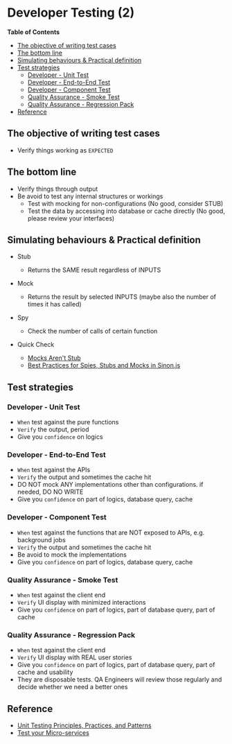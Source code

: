 # Developer Testing (2) <!-- omit in toc -->

**Table of Contents**

- [The objective of writing test cases](#the-objective-of-writing-test-cases)
- [The bottom line](#the-bottom-line)
- [Simulating behaviours \& Practical definition](#simulating-behaviours--practical-definition)
- [Test strategies](#test-strategies)
  - [Developer - Unit Test](#developer---unit-test)
  - [Developer - End-to-End Test](#developer---end-to-end-test)
  - [Developer - Component Test](#developer---component-test)
  - [Quality Assurance - Smoke Test](#quality-assurance---smoke-test)
  - [Quality Assurance - Regression Pack](#quality-assurance---regression-pack)
- [Reference](#reference)

## The objective of writing test cases

- Verify things working as `EXPECTED`

## The bottom line

- Verify things through output
- Be avoid to test any internal structures or workings
  - Test with mocking for non-configurations (No good, consider STUB)
  - Test the data by accessing into database or cache directly (No good, please review your interfaces)

## Simulating behaviours & Practical definition

- Stub
  - Returns the SAME result regardless of INPUTS
- Mock
  - Returns the result by selected INPUTS (maybe also the number of times it has called)
- Spy
  - Check the number of calls of certain function

- Quick Check
  - [Mocks Aren't Stub](https://martinfowler.com/articles/mocksArentStubs.html "https://martinfowler.com/articles/mocksArentStubs.html")
  - [Best Practices for Spies, Stubs and Mocks in Sinon.js](https://semaphoreci.com/community/tutorials/best-practices-for-spies-stubs-and-mocks-in-sinon-js "https://semaphoreci.com/community/tutorials/best-practices-for-spies-stubs-and-mocks-in-sinon-js")

## Test strategies

### Developer - Unit Test

- `When` test against the pure functions
- `Verify` the output, period
- Give you `confidence` on logics

### Developer - End-to-End Test

- `When` test against the APIs
- `Verify` the output and sometimes the cache hit
- DO NOT mock ANY implementations other than configurations. if needed, DO NO WRITE
- Give you `confidence` on part of logics, database query, cache

### Developer - Component Test

- `When` test against the functions that are NOT exposed to APIs, e.g. background jobs
- `Verify` the output and sometimes the cache hit
- Be avoid to mock the implementations
- Give you `confidence` on part of logics, database query, cache

### Quality Assurance - Smoke Test

- `When` test against the client end
- `Verify` UI display with minimized interactions
- Give you `confidence` on part of logics, part of database query, part of cache

### Quality Assurance - Regression Pack

- `When` test against the client end
- `Verify` UI display with REAL user stories
- Give you `confidence` on part of logics, part of database query, part of cache and usability
- They are disposable tests. QA Engineers will review those regularly and decide whether we need a better ones

## Reference

- [Unit Testing Principles, Practices, and Patterns](https://www.manning.com/books/unit-testing "https://www.manning.com/books/unit-testing")
- [Test your Micro-services](https://loopback.io/doc/en/lb4/Testing-your-application.html "https://loopback.io/doc/en/lb4/Testing-your-application.html")
